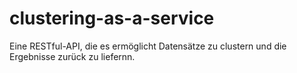 # clustering-as-a-service
Eine RESTful-API, die es ermöglicht Datensätze zu clustern und die Ergebnisse zurück zu liefernn.
